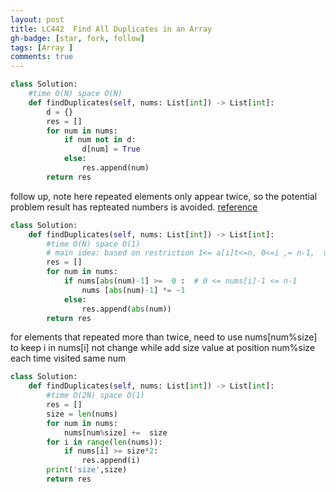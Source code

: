 ```yaml
---
layout: post
title: LC442  Find All Duplicates in an Array
gh-badge: [star, fork, follow]
tags: [Array ]
comments: true
---
```

```python
class Solution:
    #time O(N) space O(N)
    def findDuplicates(self, nums: List[int]) -> List[int]:
        d = {}
        res = []
        for num in nums:
            if num not in d:
                d[num] = True
            else:
                res.append(num)
        return res

```

follow up, note here repeated elements only appear twice, so the potential problem result has repteated numbers is avoided. 
[reference](https://www.geeksforgeeks.org/find-duplicates-in-on-time-and-constant-extra-space/)
```python
class Solution:
    def findDuplicates(self, nums: List[int]) -> List[int]:
        #time O(N) space O(1)
        # main idea: based on restriction 1<= a[i]t<=n, 0<=i ,= n-1,  use input array as a hash to store numbers seen before 
        res = []
        for num in nums:   
            if nums[abs(num)-1] >=  0 :  # 0 <= nums[i]-1 <= n-1
                nums [abs(num)-1] *= -1
            else:
                res.append(abs(num))
        return res
```
for elements that repeated more than twice, need to use nums[num%size] to keep i in nums[i] not change  while add size value at position num%size  each time  visited same num 
```python
class Solution:
    def findDuplicates(self, nums: List[int]) -> List[int]:
        #time O(2N) space O(1)
        res = []
        size = len(nums)
        for num in nums:
            nums[num%size] +=  size
        for i in range(len(nums)):
            if nums[i] >= size*2:
                res.append(i)
        print('size',size)
        return res 
```